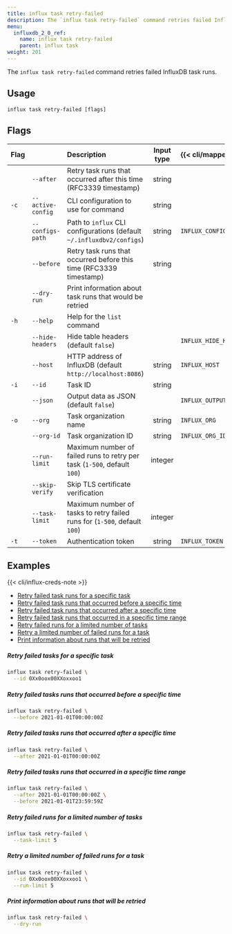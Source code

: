 ```yaml
---
title: influx task retry-failed
description: The `influx task retry-failed` command retries failed InfluxDB task runs.
menu:
  influxdb_2_0_ref:
    name: influx task retry-failed
    parent: influx task
weight: 201
---
```


The `influx task retry-failed` command retries failed InfluxDB task runs.
## Usage
```
influx task retry-failed [flags]
```

## Flags
| Flag |                   | Description                                                               | Input type  | {{< cli/mapped >}}    |
|:---- |:---               |:-----------                                                               |:----------: |:------------------    |
|      | `--after`         | Retry task runs that occurred after this time (RFC3339 timestamp)         | string      |                       |
| `-c` | `--active-config` | CLI configuration to use for command                                      | string      |                       |
|      | `--configs-path`  | Path to `influx` CLI configurations (default `~/.influxdbv2/configs`)     | string      |`INFLUX_CONFIGS_PATH`  |
|      | `--before`        | Retry task runs that occurred before this time (RFC3339 timestamp)        | string      |                       |
|      | `--dry-run`       | Print information about task runs that would be retried                        |             |                       |
| `-h` | `--help`          | Help for the `list` command                                               |             |                       |
|      | `--hide-headers`  | Hide table headers (default `false`)                                      |             | `INFLUX_HIDE_HEADERS` |
|      | `--host`          | HTTP address of InfluxDB (default `http://localhost:8086`)                | string      | `INFLUX_HOST`         |
| `-i` | `--id`            | Task ID                                                                   | string      |                       |
|      | `--json`          | Output data as JSON (default `false`)                                     |             | `INFLUX_OUTPUT_JSON`  |
| `-o` | `--org`           | Task organization name                                                    | string      | `INFLUX_ORG`          |
|      | `--org-id`        | Task organization ID                                                      | string      | `INFLUX_ORG_ID`       |
|      | `--run-limit`     | Maximum number of failed runs to retry per task (`1-500`, default `100`)  | integer     |                       |
|      | `--skip-verify`   | Skip TLS certificate verification                                         |             |                       |
|      | `--task-limit`    | Maximum number of tasks to retry failed runs for (`1-500`, default `100`) | integer     |                       |
| `-t` | `--token`         | Authentication token                                                      | string      | `INFLUX_TOKEN`        |

## Examples

{{< cli/influx-creds-note >}}

- [Retry failed task runs for a specific task](#retry-failed-task-runs-for-a-specific-task)
- [Retry failed task runs that occurred before a specific time](#retry-failed-task-runs-that-occurred-before-a-specific-time)
- [Retry failed task runs that occurred after a specific time](#retry-failed-task-runs-that-occurred-after-a-specific-time)
- [Retry failed task runs that occurred in a specific time range](#retry-failed-task-runs-that-occurred-in-a-specific-time-range)
- [Retry failed runs for a limited number of tasks](#retry-failed-runs-for-a-limited-number-of-tasks)
- [Retry a limited number of failed runs for a task](#retry-a-limited-number-of-failed-runs-for-a-task)
- [Print information about runs that will be retried](#print-information-about-runs-that-will-be-retried)

##### Retry failed tasks for a specific task
```sh
influx task retry-failed \
  --id 0Xx0oox00XXoxxoo1
```

##### Retry failed tasks runs that occurred before a specific time
```sh
influx task retry-failed \
  --before 2021-01-01T00:00:00Z
```

##### Retry failed tasks runs that occurred after a specific time
```sh
influx task retry-failed \
  --after 2021-01-01T00:00:00Z
```

##### Retry failed tasks runs that occurred in a specific time range
```sh
influx task retry-failed \
  --after 2021-01-01T00:00:00Z \
  --before 2021-01-01T23:59:59Z
```

##### Retry failed runs for a limited number of tasks
```sh
influx task retry-failed \
  --task-limit 5
```

##### Retry a limited number of failed runs for a task
```sh
influx task retry-failed \
  --id 0Xx0oox00XXoxxoo1 \
  --run-limit 5
```

##### Print information about runs that will be retried
```sh
influx task retry-failed \
  --dry-run
```
